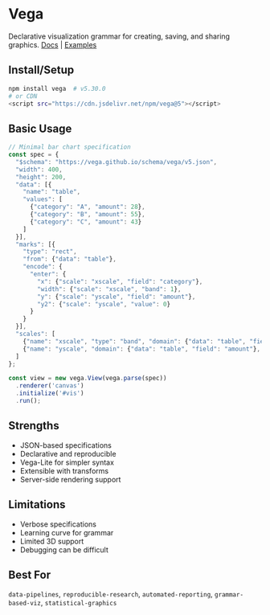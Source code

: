 # Vega
Declarative visualization grammar for creating, saving, and sharing graphics. [Docs](https://vega.github.io/vega/) | [Examples](https://vega.github.io/vega/examples/)

## Install/Setup
```bash
npm install vega  # v5.30.0
# or CDN
<script src="https://cdn.jsdelivr.net/npm/vega@5"></script>
```

## Basic Usage
```javascript
// Minimal bar chart specification
const spec = {
  "$schema": "https://vega.github.io/schema/vega/v5.json",
  "width": 400,
  "height": 200,
  "data": [{
    "name": "table",
    "values": [
      {"category": "A", "amount": 28},
      {"category": "B", "amount": 55},
      {"category": "C", "amount": 43}
    ]
  }],
  "marks": [{
    "type": "rect",
    "from": {"data": "table"},
    "encode": {
      "enter": {
        "x": {"scale": "xscale", "field": "category"},
        "width": {"scale": "xscale", "band": 1},
        "y": {"scale": "yscale", "field": "amount"},
        "y2": {"scale": "yscale", "value": 0}
      }
    }
  }],
  "scales": [
    {"name": "xscale", "type": "band", "domain": {"data": "table", "field": "category"}, "range": "width"},
    {"name": "yscale", "domain": {"data": "table", "field": "amount"}, "range": "height"}
  ]
};

const view = new vega.View(vega.parse(spec))
  .renderer('canvas')
  .initialize('#vis')
  .run();
```

## Strengths
- JSON-based specifications
- Declarative and reproducible
- Vega-Lite for simpler syntax
- Extensible with transforms
- Server-side rendering support

## Limitations
- Verbose specifications
- Learning curve for grammar
- Limited 3D support
- Debugging can be difficult

## Best For
`data-pipelines`, `reproducible-research`, `automated-reporting`, `grammar-based-viz`, `statistical-graphics`